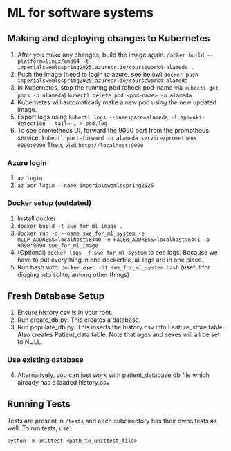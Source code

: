 # ML for software systems

## Making and deploying changes to Kubernetes
1. After you make any changes, build the image again.
   ```docker build --platform=linux/amd64 -t imperialswemlsspring2025.azurecr.io/coursework4-alameda .```
2. Push the image (need to login to azure, see below)
   ```docker push imperialswemlsspring2025.azurecr.io/coursework4-alameda```
3. In Kubernetes, stop the running pod (check pod-name via `kubectl get pods -n alameda`)
   ```kubectl delete pod <pod-name> -n alameda```
4. Kubernetes will automatically make a new pod using the new updated image. 
5. Export logs using
   ```kubectl logs --namespace=alameda -l app=aki-detection --tail=-1 > pod.log```
6. To see prometheus UI, forward the 9090 port from the prometheus service:
   ```kubectl port-forward -n alameda service/prometheus 9090:9090```
   Then, visit `http://localhost:9090`


### Azure login
1. `az login`
2. `az acr login --name imperialswemlsspring2025`

### Docker setup (outdated)
1. Install docker
2. `docker build -t swe_for_ml_image .`
3. `docker run -d --name swe_for_ml_system -e MLLP_ADDRESS=localhost:8440 -e PAGER_ADDRESS=localhost:8441 -p 9090:9090 swe_for_ml_image`
4. (Optional) `docker logs -f swe_for_ml_system` to see logs. Because we have to put everything in one dockerfile, all logs are in one place.
5. Run bash with: `docker exec -it swe_for_ml_system bash` (useful for digging into sqlite, among other things)


## Fresh Database Setup
1. Ensure history.csv is in your root.
2. Run create_db.py. This creates a database.
3. Run populate_db.py. This inserts the history.csv into Feature_store table. Also creates Patient_data table.
Note that ages and sexes will all be set to NULL.

### Use existing database
4. Alternatively, you can just work with patient_database.db file which already has a loaded history.csv

## Running Tests
Tests are present in `/tests` and each subdirectory has their owns tests as well. To run tests, use:

`python -m unittest <path_to_unittest_file>` 
